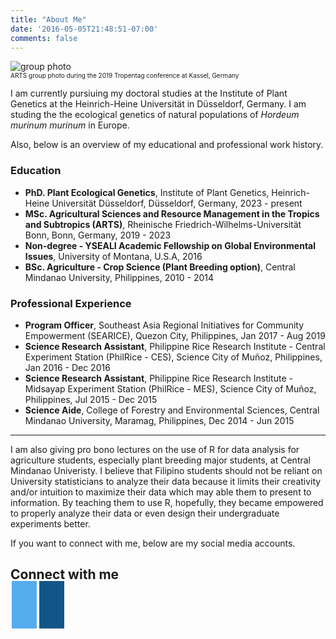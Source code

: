 ```yaml
---
title: "About Me"
date: '2016-05-05T21:48:51-07:00'
comments: false
---
```


<img src="/images/ARTS.jpg" alt="group photo" title="Group photo">
<figcaption style="font-size:10px">ARTS group photo during the 2019 Tropentag conference at Kassel, Germany</figcaption>

I am currently pursiuing my doctoral studies at the Institute of Plant Genetics at the Heinrich-Heine Universität in Düsseldorf, Germany. I am studing the the ecological genetics of natural populations of <i>Hordeum murinum murinum</i> in Europe. 

Also, below is an overview of my educational and professional work history.

### **Education**
* **PhD. Plant Ecological Genetics**, Institute of Plant Genetics, Heinrich-Heine Universität Düsseldorf, Düsseldorf, Germany, 2023 - present
* **MSc. Agricultural Sciences and Resource Management in the Tropics and Subtropics (ARTS)**, Rheinische Friedrich-Wilhelms-Universität Bonn, Bonn, Germany, 2019 - 2023
* **Non-degree - YSEALI Academic Fellowship on Global Environmental Issues**, University of Montana, U.S.A, 2016
* **BSc. Agriculture - Crop Science (Plant Breeding option)**, Central Mindanao University, Philippines, 2010 - 2014

### **Professional Experience**
* **Program Officer**, Southeast Asia Regional Initiatives for Community Empowerment (SEARICE), Quezon City, Philippines, Jan 2017 - Aug 2019
* **Science Research Assistant**, Philippine Rice Research Institute - Central Experiment Station (PhilRice - CES), Science City of Muñoz, Philippines, Jan 2016 - Dec 2016
* **Science Research Assistant**, Philippine Rice Research Institute - Midsayap Experiment Station (PhilRice - MES), Science City of Muñoz, Philippines, Jul 2015 - Dec 2015
* **Science Aide**, College of Forestry and Environmental Sciences, Central Mindanao University, Maramag, Philippines, Dec 2014 - Jun 2015

---
I am also giving pro bono lectures on the use of R for data analysis for agriculture students, especially plant breeding major students, at Central Mindanao Univeristy. I believe that Filipino students should not be reliant on University statisticians to analyze their data because it limits their creativity and/or intuition to maximize their data which may able them to present to information. By teaching them to use R, hopefully, they became empowered to properly analyze their data or even design their undergraduate experiments better.

If you want to connect with me, below are my social media accounts.
<meta name="viewport" content="width=device-width, initial-scale=1">
<link rel="stylesheet" href="https://cdnjs.cloudflare.com/ajax/libs/font-awesome/4.7.0/css/font-awesome.min.css">
<style>
.fa {
  padding: 20px;
  font-size: 30px;
  width: 50px;
  text-align: center;
  text-decoration: none;
  margin: 5px 2px;
}

.fa:hover {
    opacity: 0.7;
}
.fa-twitter {
  background: #55ACEE;
  color: white;
}
.fa-linkedin {
  background: #007bb5;
  color: white;
}
.fa-instagram {
  background: #125688;
  color: white;
}
</style>
</head>
<body>

<h2>Connect with me</h2>

<!-- Add font awesome icons -->
<a href="https://twitter.com/PKMNsandy" class="fa fa-twitter"></a>
<a href="https://www.instagram.com/pkmnjan/" class="fa fa-instagram"></a>
